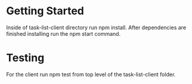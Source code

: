 Getting Started
====================
Inside of task-list-client directory run npm install.
After dependencies are finished installing run the npm start command.

Testing
=============
For the client run npm test from top level of the task-list-client folder.